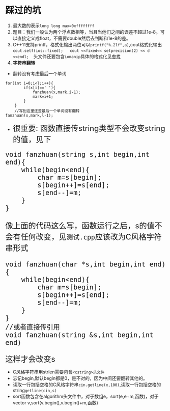 # 踩过的坑
1. 最大数的表示`long long max=0xffffffff`
2. 题目：我们一般认为两个浮点数相等，当且当他们之间的误差不超过1e-8。可以直接定义成float，不需要double然后去判断和1e-8的差。
3. C++11支持printf，格式化输出两位可以`printf("%.2lf",a)`,cout格式化输出`cout.setf(ios::fixed);  
    cout <<fixed<< setprecision(2) << d <<endl;  `头文件还要包含`iomanip`具体的格式化见[参考](http://blog.csdn.net/u012707739/article/details/77824635)
4. **字符串翻转**</br>
- 翻转没有考虑最后一个单词
```
for(int i=0;i<l;i++){
		if(x[i]==' '){
			fanzhuan(x,mark,i-1);
			mark=i+1;
		}
	}
    //写到这里还差最后一个单词没有翻转
fanzhuan(x,mark,l-1);
```
- <font size=5>很重要:  函数直接传string类型不会改变string的值，见下
```
void fanzhuan(string s,int begin,int end){
	while(begin<end){
		char m=s[begin];
		s[begin++]=s[end];
		s[end--]=m;
	}
}
```
   像上面的代码这么写，函数运行之后，s的值不会有任何改变，见`测试.cpp`应该改为C风格字符串形式
```
void fanzhuan(char *s,int begin,int end){
	while(begin<end){
		char m=s[begin];
		s[begin++]=s[end];
		s[end--]=m;
	}
}
//或者直接传引用
void fanzhuan(string &s,int begin,int end)
```
这样才会改变s</font>
- C风格字符串用strlen需要包含`<cstring>头文件`
- 忘记begin,默认begin都是0，是不对的，因为中间还要翻转其他的。
- 读取一行包括空格的C风格字符串`cin.getline(x,100)`,读取一行包括空格的string`getline(cin,s)`
- sort函数包含在algorithm头文件中，对于数组e，sort(e,e+m,函数)，对于vector v,sort(v.begin(),v.begin()+m,函数)